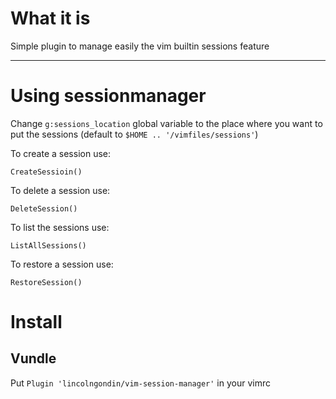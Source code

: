 # What it is
Simple plugin to manage easily the vim builtin sessions feature

---

# Using sessionmanager

Change `g:sessions_location` global variable to the place where
you want to put the sessions (default to `$HOME .. '/vimfiles/sessions'`)

To create a session use:

`CreateSessioin()`

To delete a session use:

`DeleteSession()`

To list the sessions use:

`ListAllSessions()`

To restore a session use:

`RestoreSession()`

# Install

## Vundle

Put `Plugin 'lincolngondin/vim-session-manager'` in your vimrc 
 
